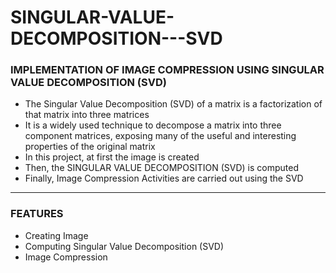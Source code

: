# SINGULAR-VALUE-DECOMPOSITION---SVD

### IMPLEMENTATION OF IMAGE COMPRESSION USING SINGULAR VALUE DECOMPOSITION (SVD)

- The Singular Value Decomposition (SVD) of a matrix is a factorization of that matrix into three matrices
- It is a widely used technique to decompose a matrix into three component matrices, exposing many of the useful and interesting properties of the original matrix
- In this project, at first the image is created
- Then, the SINGULAR VALUE DECOMPOSITION (SVD) is computed
- Finally, Image Compression Activities are carried out using the SVD

-----

### FEATURES

- Creating Image
- Computing Singular Value Decomposition (SVD)
- Image Compression

